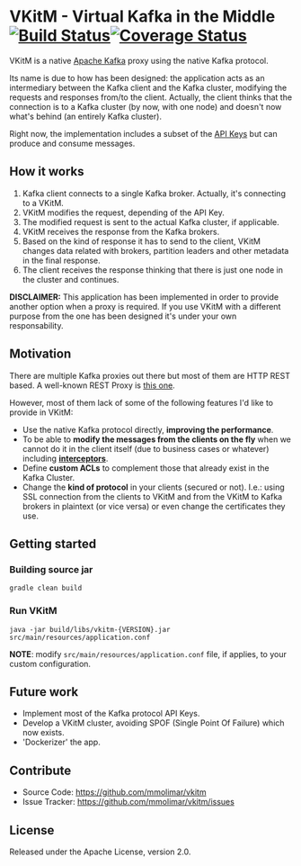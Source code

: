 # VKitM - Virtual Kafka in the Middle [![Build Status](https://travis-ci.org/mmolimar/vkitm.svg?branch=master)](https://travis-ci.org/mmolimar/vkitm)[![Coverage Status](https://coveralls.io/repos/github/mmolimar/vkitm/badge.svg?branch=master)](https://coveralls.io/github/mmolimar/vkitm?branch=master)
VKitM is a native [Apache Kafka](https://kafka.apache.org/) proxy using the native Kafka protocol.

Its name is due to how has been designed: the application acts as an intermediary between the Kafka client 
and the Kafka cluster, modifying the requests and responses from/to the client. 
Actually, the client thinks that the connection is to a Kafka cluster (by now, with one node) and 
doesn't now what's behind (an entirely Kafka cluster).

Right now, the implementation includes a subset of the [API Keys](https://kafka.apache.org/protocol#protocol_api_keys)
but can produce and consume messages.

## How it works

1. Kafka client connects to a single Kafka broker. Actually, it's connecting to a VKitM.
2. VKitM modifies the request, depending of the API Key.
3. The modified request is sent to the actual Kafka cluster, if applicable.
3. VKitM receives the response from the Kafka brokers.
4. Based on the kind of response it has to send to the client, VKitM changes data related with brokers, 
   partition leaders and other metadata in the final response.
5. The client receives the response thinking that there is just one node in the cluster and continues.

**DISCLAIMER:** This application has been implemented in order to provide another option when a proxy 
is required. If you use VKitM with a different purpose from the one has been designed it's under your own 
responsability.

## Motivation

There are multiple Kafka proxies out there but most of them are HTTP REST based. A well-known 
REST Proxy is [this one](https://github.com/confluentinc/kafka-rest).

However, most of them lack of some of the following features I'd like to provide in VKitM:

- Use the native Kafka protocol directly, **improving the performance**.
- To be able to **modify the messages from the clients on the fly** when we cannot do it in the client itself
  (due to business cases or whatever) including **[interceptors](https://cwiki.apache.org/confluence/display/KAFKA/KIP-42%3A+Add+Producer+and+Consumer+Interceptors)**.
- Define **custom ACLs** to complement those that already exist in the Kafka Cluster.
- Change the **kind of protocol** in your clients (secured or not). I.e.: using SSL connection from the clients to VKitM
  and from the VKitM to Kafka brokers in plaintext (or vice versa) or even change the certificates they use.

## Getting started

### Building source jar ###
    gradle clean build

### Run VKitM ###
    java -jar build/libs/vkitm-{VERSION}.jar src/main/resources/application.conf

**NOTE**: modify ``src/main/resources/application.conf`` file, if applies, to your custom configuration.

## Future work

- Implement most of the Kafka protocol API Keys.
- Develop a VKitM cluster, avoiding SPOF (Single Point Of Failure) which now exists.
- 'Dockerizer' the app.

## Contribute

- Source Code: https://github.com/mmolimar/vkitm
- Issue Tracker: https://github.com/mmolimar/vkitm/issues

## License

Released under the Apache License, version 2.0.